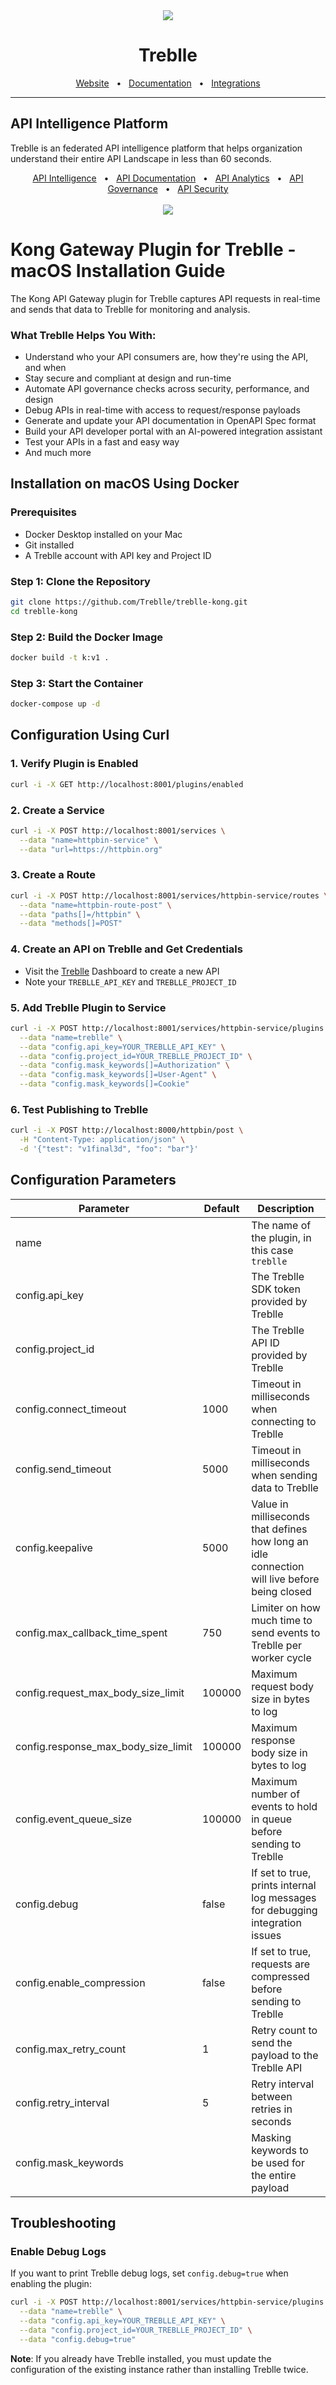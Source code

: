 <div align="center">
<img src="https://github.com/user-attachments/assets/54f0c084-65bb-4431-b80d-cceab6c63dc3"/>
</div>

<div align="center">

# Treblle
<a href="http://treblle.com/" target="_blank">Website</a>
<span>&nbsp;&nbsp;•&nbsp;&nbsp;</span>
<a href="https://docs.treblle.com" target="_blank">Documentation</a>
<span>&nbsp;&nbsp;•&nbsp;&nbsp;</span>
<a href="https://docs.treblle.com/en/integrations" target="_blank">Integrations</a>

  <hr />
</div>

## API Intelligence Platform

Treblle is an federated API intelligence platform that helps organization understand their entire API Landscape in less than 60 seconds.

<div align="center">
<a href="https://treblle.com/product/api-observability" target="_blank">API Intelligence</a>
<span>&nbsp;&nbsp;•&nbsp;&nbsp;</span>
<a href="https://treblle.com/product/api-documentation" target="_blank">API Documentation</a>
<span>&nbsp;&nbsp;•&nbsp;&nbsp;</span>
<a href="https://treblle.com/product/api-analytics" target="_blank">API Analytics</a>
<span>&nbsp;&nbsp;•&nbsp;&nbsp;</span>
<a href="https://treblle.com/product/api-governance" target="_blank">API Governance</a>
<span>&nbsp;&nbsp;•&nbsp;&nbsp;</span>
<a href="https://treblle.com/product/api-security" target="_blank">API Security</a>
</div>

<div align="center">
  <br />
  <img src="https://github.com/user-attachments/assets/9b5f40ba-bec9-414b-af88-f1c1cc80781b"/>
  <br />
</div>


# Kong Gateway Plugin for Treblle - macOS Installation Guide

The Kong API Gateway plugin for Treblle captures API requests in real-time and sends that data to Treblle for monitoring and analysis.

### What Treblle Helps You With:

- Understand who your API consumers are, how they're using the API, and when
- Stay secure and compliant at design and run-time
- Automate API governance checks across security, performance, and design
- Debug APIs in real-time with access to request/response payloads
- Generate and update your API documentation in OpenAPI Spec format
- Build your API developer portal with an AI-powered integration assistant
- Test your APIs in a fast and easy way
- And much more

## Installation on macOS Using Docker

### Prerequisites
- Docker Desktop installed on your Mac
- Git installed
- A Treblle account with API key and Project ID

### Step 1: Clone the Repository
```bash
git clone https://github.com/Treblle/treblle-kong.git
cd treblle-kong
```

### Step 2: Build the Docker Image
```bash
docker build -t k:v1 .
```

### Step 3: Start the Container
```bash
docker-compose up -d
```

## Configuration Using Curl

### 1. Verify Plugin is Enabled
```bash
curl -i -X GET http://localhost:8001/plugins/enabled
```

### 2. Create a Service
```bash
curl -i -X POST http://localhost:8001/services \
  --data "name=httpbin-service" \
  --data "url=https://httpbin.org"
```

### 3. Create a Route
```bash
curl -i -X POST http://localhost:8001/services/httpbin-service/routes \
  --data "name=httpbin-route-post" \
  --data "paths[]=/httpbin" \
  --data "methods[]=POST"
```

### 4. Create an API on Treblle and Get Credentials
- Visit the [Treblle](treblle.com) Dashboard to create a new API
- Note your `TREBLLE_API_KEY` and `TREBLLE_PROJECT_ID`

### 5. Add Treblle Plugin to Service
```bash
curl -i -X POST http://localhost:8001/services/httpbin-service/plugins \
  --data "name=treblle" \
  --data "config.api_key=YOUR_TREBLLE_API_KEY" \
  --data "config.project_id=YOUR_TREBLLE_PROJECT_ID" \
  --data "config.mask_keywords[]=Authorization" \
  --data "config.mask_keywords[]=User-Agent" \
  --data "config.mask_keywords[]=Cookie"
```

### 6. Test Publishing to Treblle
```bash
curl -i -X POST http://localhost:8000/httpbin/post \
  -H "Content-Type: application/json" \
  -d '{"test": "v1final3d", "foo": "bar"}'
```

## Configuration Parameters

| Parameter | Default | Description |
|-----------|---------|-------------|
| name | | The name of the plugin, in this case `treblle` |
| config.api_key | | The Treblle SDK token provided by Treblle |
| config.project_id | | The Treblle API ID provided by Treblle |
| config.connect_timeout | 1000 | Timeout in milliseconds when connecting to Treblle |
| config.send_timeout | 5000 | Timeout in milliseconds when sending data to Treblle |
| config.keepalive | 5000 | Value in milliseconds that defines how long an idle connection will live before being closed |
| config.max_callback_time_spent | 750 | Limiter on how much time to send events to Treblle per worker cycle |
| config.request_max_body_size_limit | 100000 | Maximum request body size in bytes to log |
| config.response_max_body_size_limit | 100000 | Maximum response body size in bytes to log |
| config.event_queue_size | 100000 | Maximum number of events to hold in queue before sending to Treblle |
| config.debug | false | If set to true, prints internal log messages for debugging integration issues |
| config.enable_compression | false | If set to true, requests are compressed before sending to Treblle |
| config.max_retry_count | 1 | Retry count to send the payload to the Treblle API |
| config.retry_interval | 5 | Retry interval between retries in seconds |
| config.mask_keywords | | Masking keywords to be used for the entire payload |

## Troubleshooting

### Enable Debug Logs
If you want to print Treblle debug logs, set `config.debug=true` when enabling the plugin:

```bash
curl -i -X POST http://localhost:8001/services/httpbin-service/plugins \
  --data "name=treblle" \
  --data "config.api_key=YOUR_TREBLLE_API_KEY" \
  --data "config.project_id=YOUR_TREBLLE_PROJECT_ID" \
  --data "config.debug=true"
```

**Note**: If you already have Treblle installed, you must update the configuration of the existing instance rather than installing Treblle twice.

